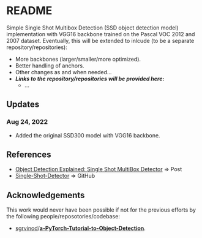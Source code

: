 # README



Simple Single Shot Multibox Detection (SSD object detection model) implementation with VGG16 backbone trained on the Pascal VOC 2012 and 2007 dataset. Eventually, this will be extended to inlcude (to be a separate repository/repositories):

* More backbones (larger/smaller/more optimized).
* Better handling of anchors.
* Other changes as and when needed...
* ***Links to the repository/repositories will be provided here:***
  * ...

## Updates

### Aug 24, 2022

* Added the original SSD300 model with VGG16 backbone.


## References

* [Object Detection Explained: Single Shot MultiBox Detector](https://medium.com/mlearning-ai/object-detection-explained-single-shot-multibox-detector-c45e6a7af40) => Post
* [Single-Shot-Detector](https://github.com/HaiNguyen2903/Single-Shot-Detector) => GitHub

## Acknowledgements

This work would never have been possible if not for the previous efforts by the following people/reposotories/codebase:

* [sgrvinod](https://github.com/sgrvinod)/**[a-PyTorch-Tutorial-to-Object-Detection](https://github.com/sgrvinod/a-PyTorch-Tutorial-to-Object-Detection)**.
